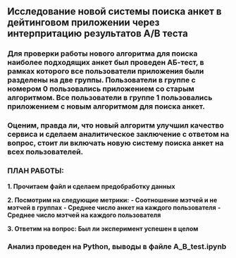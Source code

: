 ## Исследование новой системы поиска анкет в дейтинговом приложении через интерпритацию результатов А/B теста

###  Для проверки работы нового алгоритма для поиска наиболее подходящих анкет был проведен АБ-тест, в рамках которого все пользователи приложения были разделены на две группы. Пользователи в группе с номером 0 пользовались приложением со старым алгоритмом. Все пользователи в группе 1 пользовались приложением с новым алгоритмом для поиска анкет.

### Оценим, правда ли, что новый алгоритм улучшил качество сервиса и сделаем аналитическое заключение с ответом на вопрос, стоит ли включать новую систему поиска анкет на всех пользователей.

### ПЛАН РАБОТЫ:

**1. Прочитаем файл и сделаем предобработку данных** 

**2. Посмотрим на следующие метрики:**
**- Соотношение мэтчей и не мэтчей в группах**
**- Среднее число анкет на каждого пользователя**
**- Среднее число мэтчей на каждого пользователя**

**3. Ответим на вопрос: Был ли эксперимент успешен в целом**  

### Анализ проведен на Python, выводы в файле A_B_test.ipynb

